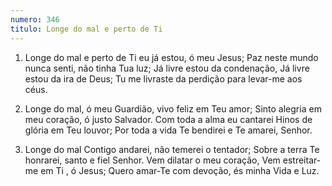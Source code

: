 ```yaml
---
numero: 346
titulo: Longe do mal e perto de Ti
---
```

1. Longe do mal e perto de Ti eu já estou, ó meu Jesus;
   Paz neste mundo nunca senti, não tinha Tua luz;
   Já livre estou da condenação,
   Já livre estou da ira de Deus;
   Tu me livraste da perdição para levar-me aos céus.

2. Longe do mal, ó meu Guardião, vivo feliz em Teu amor;
   Sinto alegria em meu coração, ó justo Salvador.
   Com toda a alma eu cantarei
   Hinos de glória em Teu louvor;
   Por toda a vida Te bendirei e Te amarei, Senhor.

3. Longe do mal Contigo andarei, não temerei o tentador;
   Sobre a terra Te honrarei, santo e fiel Senhor.
   Vem dilatar o meu coração,
   Vem estreitar-me em Ti , ó Jesus;
   Quero amar-Te com devoção, és minha Vida e Luz.
